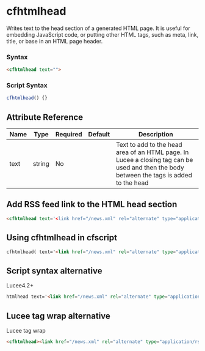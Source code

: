 # cfhtmlhead

Writes text to the head section of a generated HTML page. It is
 useful for embedding JavaScript code, or putting other HTML
 tags, such as meta, link, title, or base in an HTML page
 header.

### Syntax

```html
<cfhtmlhead text="">
```

### Script Syntax

```javascript
cfhtmlhead() {}
```

## Attribute Reference

| Name | Type | Required | Default | Description |
| --- | --- | --- | --- | --- |
| text | string | No |  | Text to add to the head area of an HTML page. In Lucee a closing tag can be used and then the body between the tags is added to the head |

## Add RSS feed link to the HTML head section

```html
<cfhtmlhead text='<link href="/news.xml" rel="alternate" type="application/rss+xml" title="Latest News" />'>
```

## Using cfhtmlhead in cfscript

```html
cfhtmlhead( text='<link href="/news.xml" rel="alternate" type="application/rss+xml" title="Latest News" />');
```

## Script syntax alternative

Lucee4.2+

```html
htmlhead text='<link href="/news.xml" rel="alternate" type="application/rss+xml" title="Latest News" />';
```

## Lucee tag wrap alternative

Lucee tag wrap

```html
<cfhtmlhead><link href="/news.xml" rel="alternate" type="application/rss+xml" title="Latest News" /></cfhtmlhead>
```
